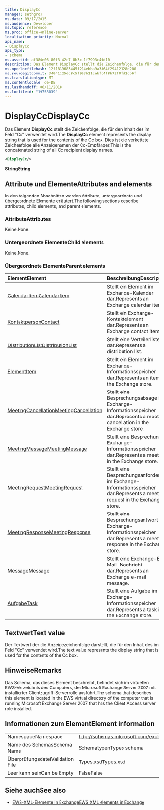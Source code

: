 ```yaml
---
title: DisplayCc
manager: sethgros
ms.date: 09/17/2015
ms.audience: Developer
ms.topic: reference
ms.prod: office-online-server
localization_priority: Normal
api_name:
- DisplayCc
api_type:
- schema
ms.assetid: af386e06-80f3-42c7-8b3c-1f7993c49d10
description: Das Element DisplayCc stellt die Zeichenfolge, die für den Inhalt des im Feld "Cc" verwendet wird. Dies ist die verkettete Zeichenfolge alle Anzeigenamen der Cc-Empfänger.
ms.openlocfilehash: 12f1839683445f224ebba9a3864f29412128d200
ms.sourcegitcommit: 34041125dc8c5f993b21cebfc4f8b72f0fd2cb6f
ms.translationtype: MT
ms.contentlocale: de-DE
ms.lasthandoff: 06/11/2018
ms.locfileid: "19758039"
---
```

# <a name="displaycc"></a><span data-ttu-id="89293-104">DisplayCc</span><span class="sxs-lookup"><span data-stu-id="89293-104">DisplayCc</span></span>

<span data-ttu-id="89293-105">Das Element **DisplayCc** stellt die Zeichenfolge, die für den Inhalt des im Feld "Cc" verwendet wird.</span><span class="sxs-lookup"><span data-stu-id="89293-105">The **DisplayCc** element represents the display string that is used for the contents of the Cc box.</span></span> <span data-ttu-id="89293-106">Dies ist die verkettete Zeichenfolge alle Anzeigenamen der Cc-Empfänger.</span><span class="sxs-lookup"><span data-stu-id="89293-106">This is the concatenated string of all Cc recipient display names.</span></span> 
  
```xml
<DisplayCc/>
```

 <span data-ttu-id="89293-107">**String**</span><span class="sxs-lookup"><span data-stu-id="89293-107">**String**</span></span>
## <a name="attributes-and-elements"></a><span data-ttu-id="89293-108">Attribute und Elemente</span><span class="sxs-lookup"><span data-stu-id="89293-108">Attributes and elements</span></span>

<span data-ttu-id="89293-109">In den folgenden Abschnitten werden Attribute, untergeordnete und übergeordnete Elemente erläutert.</span><span class="sxs-lookup"><span data-stu-id="89293-109">The following sections describe attributes, child elements, and parent elements.</span></span>
  
### <a name="attributes"></a><span data-ttu-id="89293-110">Attribute</span><span class="sxs-lookup"><span data-stu-id="89293-110">Attributes</span></span>

<span data-ttu-id="89293-111">Keine.</span><span class="sxs-lookup"><span data-stu-id="89293-111">None.</span></span>
  
### <a name="child-elements"></a><span data-ttu-id="89293-112">Untergeordnete Elemente</span><span class="sxs-lookup"><span data-stu-id="89293-112">Child elements</span></span>

<span data-ttu-id="89293-113">Keine.</span><span class="sxs-lookup"><span data-stu-id="89293-113">None.</span></span>
  
### <a name="parent-elements"></a><span data-ttu-id="89293-114">Übergeordnete Elemente</span><span class="sxs-lookup"><span data-stu-id="89293-114">Parent elements</span></span>

|<span data-ttu-id="89293-115">**Element**</span><span class="sxs-lookup"><span data-stu-id="89293-115">**Element**</span></span>|<span data-ttu-id="89293-116">**Beschreibung**</span><span class="sxs-lookup"><span data-stu-id="89293-116">**Description**</span></span>|
|:-----|:-----|
|[<span data-ttu-id="89293-117">CalendarItem</span><span class="sxs-lookup"><span data-stu-id="89293-117">CalendarItem</span></span>](calendaritem.md) <br/> |<span data-ttu-id="89293-118">Stellt ein Element im Exchange-Kalender dar.</span><span class="sxs-lookup"><span data-stu-id="89293-118">Represents an Exchange calendar item.</span></span>  <br/> |
|[<span data-ttu-id="89293-119">Kontaktperson</span><span class="sxs-lookup"><span data-stu-id="89293-119">Contact</span></span>](contact.md) <br/> |<span data-ttu-id="89293-120">Stellt ein Exchange-Kontaktelement dar.</span><span class="sxs-lookup"><span data-stu-id="89293-120">Represents an Exchange contact item.</span></span>  <br/> |
|[<span data-ttu-id="89293-121">DistributionList</span><span class="sxs-lookup"><span data-stu-id="89293-121">DistributionList</span></span>](distributionlist.md) <br/> |<span data-ttu-id="89293-122">Stellt eine Verteilerliste dar.</span><span class="sxs-lookup"><span data-stu-id="89293-122">Represents a distribution list.</span></span>  <br/> |
|[<span data-ttu-id="89293-123">Element</span><span class="sxs-lookup"><span data-stu-id="89293-123">Item</span></span>](item.md) <br/> |<span data-ttu-id="89293-124">Stellt ein Element im Exchange-Informationsspeicher dar.</span><span class="sxs-lookup"><span data-stu-id="89293-124">Represents an item in the Exchange store.</span></span>  <br/> |
|[<span data-ttu-id="89293-125">MeetingCancellation</span><span class="sxs-lookup"><span data-stu-id="89293-125">MeetingCancellation</span></span>](meetingcancellation.md) <br/> |<span data-ttu-id="89293-126">Stellt eine Besprechungsabsage im Exchange-Informationsspeicher dar.</span><span class="sxs-lookup"><span data-stu-id="89293-126">Represents a meeting cancellation in the Exchange store.</span></span>  <br/> |
|[<span data-ttu-id="89293-127">MeetingMessage</span><span class="sxs-lookup"><span data-stu-id="89293-127">MeetingMessage</span></span>](meetingmessage.md) <br/> |<span data-ttu-id="89293-128">Stellt eine Besprechung im Exchange-Informationsspeicher dar.</span><span class="sxs-lookup"><span data-stu-id="89293-128">Represents a meeting in the Exchange store.</span></span>  <br/> |
|[<span data-ttu-id="89293-129">MeetingRequest</span><span class="sxs-lookup"><span data-stu-id="89293-129">MeetingRequest</span></span>](meetingrequest.md) <br/> |<span data-ttu-id="89293-130">Stellt eine Besprechungsanforderung im Exchange-Informationsspeicher dar.</span><span class="sxs-lookup"><span data-stu-id="89293-130">Represents a meeting request in the Exchange store.</span></span>  <br/> |
|[<span data-ttu-id="89293-131">MeetingResponse</span><span class="sxs-lookup"><span data-stu-id="89293-131">MeetingResponse</span></span>](meetingresponse.md) <br/> |<span data-ttu-id="89293-132">Stellt eine Besprechungsantwort im Exchange-Informationsspeicher dar.</span><span class="sxs-lookup"><span data-stu-id="89293-132">Represents a meeting response in the Exchange store.</span></span>  <br/> |
|[<span data-ttu-id="89293-133">Message</span><span class="sxs-lookup"><span data-stu-id="89293-133">Message</span></span>](message-ex15websvcsotherref.md) <br/> |<span data-ttu-id="89293-134">Stellt eine Exchange-E-Mail-Nachricht dar.</span><span class="sxs-lookup"><span data-stu-id="89293-134">Represents an Exchange e-mail message.</span></span>  <br/> |
|[<span data-ttu-id="89293-135">Aufgabe</span><span class="sxs-lookup"><span data-stu-id="89293-135">Task</span></span>](task.md) <br/> |<span data-ttu-id="89293-136">Stellt eine Aufgabe im Exchange-Informationsspeicher dar.</span><span class="sxs-lookup"><span data-stu-id="89293-136">Represents a task in the Exchange store.</span></span>  <br/> |
   
## <a name="text-value"></a><span data-ttu-id="89293-137">Textwert</span><span class="sxs-lookup"><span data-stu-id="89293-137">Text value</span></span>

<span data-ttu-id="89293-138">Der Textwert der die Anzeigezeichenfolge darstellt, die für den Inhalt des im Feld "Cc" verwendet wird.</span><span class="sxs-lookup"><span data-stu-id="89293-138">The text value represents the display string that is used for the contents of the Cc box.</span></span>
  
## <a name="remarks"></a><span data-ttu-id="89293-139">Hinweise</span><span class="sxs-lookup"><span data-stu-id="89293-139">Remarks</span></span>

<span data-ttu-id="89293-140">Das Schema, das dieses Element beschreibt, befindet sich im virtuellen EWS-Verzeichnis des Computers, der Microsoft Exchange Server 2007 mit installierter Clientzugriff-Serverrolle ausführt.</span><span class="sxs-lookup"><span data-stu-id="89293-140">The schema that describes this element is located in the EWS virtual directory of the computer that is running Microsoft Exchange Server 2007 that has the Client Access server role installed.</span></span>
  
## <a name="element-information"></a><span data-ttu-id="89293-141">Informationen zum Element</span><span class="sxs-lookup"><span data-stu-id="89293-141">Element information</span></span>

|||
|:-----|:-----|
|<span data-ttu-id="89293-142">Namespace</span><span class="sxs-lookup"><span data-stu-id="89293-142">Namespace</span></span>  <br/> |http://schemas.microsoft.com/exchange/services/2006/types  <br/> |
|<span data-ttu-id="89293-143">Name des Schemas</span><span class="sxs-lookup"><span data-stu-id="89293-143">Schema Name</span></span>  <br/> |<span data-ttu-id="89293-144">Schematypen</span><span class="sxs-lookup"><span data-stu-id="89293-144">Types schema</span></span>  <br/> |
|<span data-ttu-id="89293-145">Überprüfungsdatei</span><span class="sxs-lookup"><span data-stu-id="89293-145">Validation File</span></span>  <br/> |<span data-ttu-id="89293-146">Types.xsd</span><span class="sxs-lookup"><span data-stu-id="89293-146">Types.xsd</span></span>  <br/> |
|<span data-ttu-id="89293-147">Leer kann sein</span><span class="sxs-lookup"><span data-stu-id="89293-147">Can be Empty</span></span>  <br/> |<span data-ttu-id="89293-148">False</span><span class="sxs-lookup"><span data-stu-id="89293-148">False</span></span>  <br/> |
   
## <a name="see-also"></a><span data-ttu-id="89293-149">Siehe auch</span><span class="sxs-lookup"><span data-stu-id="89293-149">See also</span></span>

- [<span data-ttu-id="89293-150">EWS-XML-Elemente in Exchange</span><span class="sxs-lookup"><span data-stu-id="89293-150">EWS XML elements in Exchange</span></span>](ews-xml-elements-in-exchange.md)

